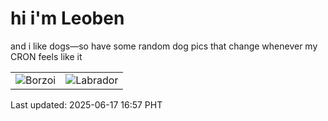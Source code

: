 # hi i'm Leoben

and i like dogs—so have some random dog pics that change whenever my CRON feels like it

|  |  |
|--------|----------|
| ![Borzoi](https://random-dog-vercel.vercel.app/api/random-borzoi?v=1750150643) | ![Labrador](https://random-dog-vercel.vercel.app/api/random-labrador?v=1750150643) |

Last updated: 2025-06-17 16:57 PHT
